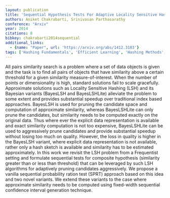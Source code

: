 ```yaml
---
layout: publication
title: 'Sequential Hypothesis Tests For Adaptive Locality Sensitive Hashing'
authors: Aniket Chakrabarti, Srinivasan Parthasarathy
conference: "Arxiv"
year: 2014
citations: 8
bibkey: chakrabarti2014sequential
additional_links:
  - {name: "Paper", url: 'https://arxiv.org/abs/1412.3103'}
tags: ['Hashing Fundamentals', 'Efficient Learning', 'Hashing Methods', 'Approximate Nearest Neighbor Search']
---
```

All pairs similarity search is a problem where a set of data objects is given
and the task is to find all pairs of objects that have similarity above a
certain threshold for a given similarity measure-of-interest. When the number
of points or dimensionality is high, standard solutions fail to scale
gracefully. Approximate solutions such as Locality Sensitive Hashing (LSH) and
its Bayesian variants (BayesLSH and BayesLSHLite) alleviate the problem to some
extent and provides substantial speedup over traditional index based
approaches. BayesLSH is used for pruning the candidate space and computation of
approximate similarity, whereas BayesLSHLite can only prune the candidates, but
similarity needs to be computed exactly on the original data. Thus where ever
the explicit data representation is available and exact similarity computation
is not too expensive, BayesLSHLite can be used to aggressively prune candidates
and provide substantial speedup without losing too much on quality. However,
the loss in quality is higher in the BayesLSH variant, where explicit data
representation is not available, rather only a hash sketch is available and
similarity has to be estimated approximately. In this work we revisit the LSH
problem from a Frequentist setting and formulate sequential tests for composite
hypothesis (similarity greater than or less than threshold) that can be
leveraged by such LSH algorithms for adaptively pruning candidates
aggressively. We propose a vanilla sequential probability ration test (SPRT)
approach based on this idea and two novel variants. We extend these variants to
the case where approximate similarity needs to be computed using fixed-width
sequential confidence interval generation technique.
